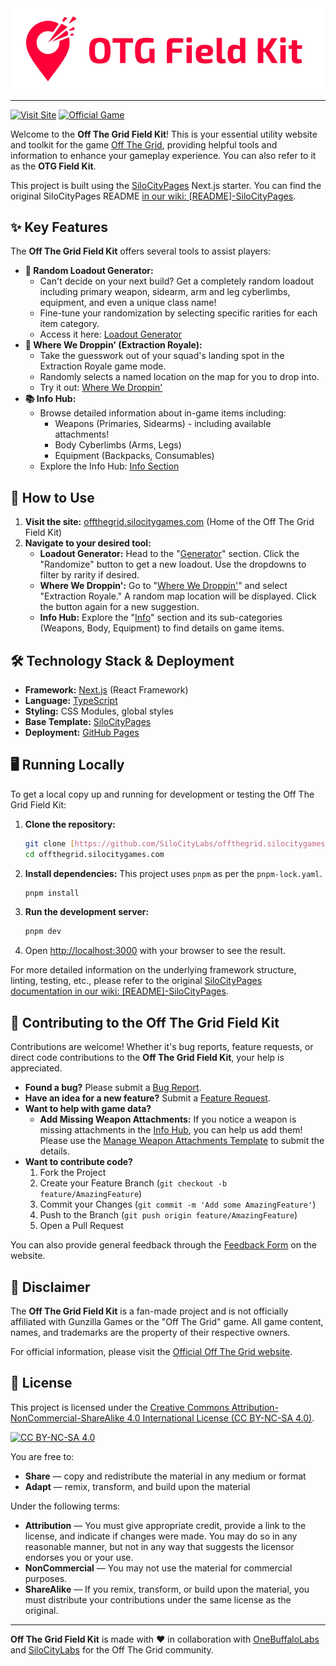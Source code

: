 <div align="center">
  <img src="/public/icons/logo-banner-red-trans.png" alt="OTG Field Kit Logo and Title"> 
</div>

<hr />

[![Visit Site](https://img.shields.io/badge/Visit-offthegrid.silocitygames.com-blue?style=for-the-badge&logo=rocket)](https://offthegrid.silocitygames.com)
[![Official Game](https://img.shields.io/badge/Off%20The%20Grid%20Game-gameoffthegrid.com-lightgrey?style=for-the-badge)](https://gameoffthegrid.com)

Welcome to the **Off The Grid Field Kit**! This is your essential utility website and toolkit for the game [Off The Grid](https://gameoffthegrid.com), providing helpful tools and information to enhance your gameplay experience. You can also refer to it as the **OTG Field Kit**.

This project is built using the [SiloCityPages](https://github.com/SiloCityLabs/SiloCityPages) Next.js starter. You can find the original SiloCityPages README [in our wiki: \[README\]-SiloCityPages](https://github.com/SiloCityLabs/offthegrid.silocitygames.com/wiki/%5BREADME%5D-SiloCityPages).

## ✨ Key Features

The **Off The Grid Field Kit** offers several tools to assist players:

- **🎲 Random Loadout Generator:**
  - Can't decide on your next build? Get a completely random loadout including primary weapon, sidearm, arm and leg cyberlimbs, equipment, and even a unique class name!
  - Fine-tune your randomization by selecting specific rarities for each item category.
  - Access it here: [Loadout Generator](https://offthegrid.silocitygames.com/generator)
- **📍 Where We Droppin' (Extraction Royale):**
  - Take the guesswork out of your squad's landing spot in the Extraction Royale game mode.
  - Randomly selects a named location on the map for you to drop into.
  - Try it out: [Where We Droppin'](https://offthegrid.silocitygames.com/where-we-droppin/extraction-royale)
- **📚 Info Hub:**
  - Browse detailed information about in-game items including:
    - Weapons (Primaries, Sidearms) - including available attachments!
    - Body Cyberlimbs (Arms, Legs)
    - Equipment (Backpacks, Consumables)
  - Explore the Info Hub: [Info Section](https://offthegrid.silocitygames.com/info)

## 🚀 How to Use

1.  **Visit the site:** [offthegrid.silocitygames.com](https://offthegrid.silocitygames.com) (Home of the Off The Grid Field Kit)
2.  **Navigate to your desired tool:**
    - **Loadout Generator:** Head to the "[Generator](https://offthegrid.silocitygames.com/generator)" section. Click the "Randomize" button to get a new loadout. Use the dropdowns to filter by rarity if desired.
    - **Where We Droppin':** Go to "[Where We Droppin'](https://offthegrid.silocitygames.com/where-we-droppin/extraction-royale)" and select "Extraction Royale." A random map location will be displayed. Click the button again for a new suggestion.
    - **Info Hub:** Explore the "[Info](https://offthegrid.silocitygames.com/info)" section and its sub-categories (Weapons, Body, Equipment) to find details on game items.

## 🛠️ Technology Stack & Deployment

- **Framework:** [Next.js](https://nextjs.org/) (React Framework)
- **Language:** [TypeScript](https://www.typescriptlang.org/)
- **Styling:** CSS Modules, global styles
- **Base Template:** [SiloCityPages](https://github.com/SiloCityLabs/SiloCityPages)
- **Deployment:** [GitHub Pages](https://pages.github.com/)

## 🖥️ Running Locally

To get a local copy up and running for development or testing the Off The Grid Field Kit:

1.  **Clone the repository:**
    ```bash
    git clone [https://github.com/SiloCityLabs/offthegrid.silocitygames.com.git](https://github.com/SiloCityLabs/offthegrid.silocitygames.com.git)
    cd offthegrid.silocitygames.com
    ```
2.  **Install dependencies:**
    This project uses `pnpm` as per the `pnpm-lock.yaml`.
    ```bash
    pnpm install
    ```
3.  **Run the development server:**
    ```bash
    pnpm dev
    ```
4.  Open [http://localhost:3000](http://localhost:3000) with your browser to see the result.

For more detailed information on the underlying framework structure, linting, testing, etc., please refer to the original [SiloCityPages documentation in our wiki: \[README\]-SiloCityPages](https://github.com/SiloCityLabs/offthegrid.silocitygames.com/wiki/%5BREADME%5D-SiloCityPages).

## 🤝 Contributing to the Off The Grid Field Kit

Contributions are welcome! Whether it's bug reports, feature requests, or direct code contributions to the **Off The Grid Field Kit**, your help is appreciated.

- **Found a bug?** Please submit a [Bug Report](https://github.com/SiloCityLabs/offthegrid.silocitygames.com/issues/new?assignees=&labels=bug&template=bug_report.md&title=%5BBUG%5D).
- **Have an idea for a new feature?** Submit a [Feature Request](https://github.com/SiloCityLabs/offthegrid.silocitygames.com/issues/new?assignees=&labels=enhancement&template=feature-request-template.md&title=%5BFEATURE%5D).
- **Want to help with game data?**
  - **Add Missing Weapon Attachments:** If you notice a weapon is missing attachments in the [Info Hub](https://offthegrid.silocitygames.com/info/weapons), you can help us add them! Please use the [Manage Weapon Attachments Template](https://github.com/SiloCityLabs/offthegrid.silocitygames.com/issues/new?template=manage-weapon-attachments-template.md) to submit the details.
- **Want to contribute code?**
  1.  Fork the Project
  2.  Create your Feature Branch (`git checkout -b feature/AmazingFeature`)
  3.  Commit your Changes (`git commit -m 'Add some AmazingFeature'`)
  4.  Push to the Branch (`git push origin feature/AmazingFeature`)
  5.  Open a Pull Request

You can also provide general feedback through the [Feedback Form](https://offthegrid.silocitygames.com/feedback) on the website.

## 📜 Disclaimer

The **Off The Grid Field Kit** is a fan-made project and is not officially affiliated with Gunzilla Games or the "Off The Grid" game. All game content, names, and trademarks are the property of their respective owners.

For official information, please visit the [Official Off The Grid website](https://gameoffthegrid.com).

## 📄 License

This project is licensed under the [Creative Commons Attribution-NonCommercial-ShareAlike 4.0 International License (CC BY-NC-SA 4.0)](https://creativecommons.org/licenses/by-nc-sa/4.0/).

[![CC BY-NC-SA 4.0](https://licensebuttons.net/l/by-nc-sa/4.0/88x31.png)](https://creativecommons.org/licenses/by-nc-sa/4.0/)

You are free to:

- **Share** — copy and redistribute the material in any medium or format
- **Adapt** — remix, transform, and build upon the material

Under the following terms:

- **Attribution** — You must give appropriate credit, provide a link to the license, and indicate if changes were made. You may do so in any reasonable manner, but not in any way that suggests the licensor endorses you or your use.
- **NonCommercial** — You may not use the material for commercial purposes.
- **ShareAlike** — If you remix, transform, or build upon the material, you must distribute your contributions under the same license as the original.

---

**Off The Grid Field Kit** is made with ❤️ in collaboration with [OneBuffaloLabs](https://onebuffalolabs.com) and [SiloCityLabs](https://silocitylabs.com) for the Off The Grid community.
